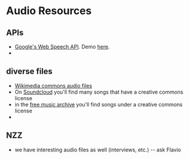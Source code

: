 # Audio Resources

## APIs

* [Google's Web Speech API](https://developers.google.com/web/updates/2013/01/Voice-Driven-Web-Apps-Introduction-to-the-Web-Speech-API?hl=en). Demo [here](https://www.google.com/intl/en/chrome/demos/speech.html).
* 

## diverse files

* [Wikimedia commons audio files](https://commons.wikimedia.org/wiki/Category:Audio_files)
* On [Soundcloud](https://soundcloud.com/) you'll find many songs that have a creative commons license
* in the [free music archive](http://freemusicarchive.org/) you'll find songs under a creative commons license
*


## NZZ
* we have interesting audio files as well (interviews, etc.) -- ask Flavio
